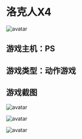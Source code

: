 # 洛克人X4
![avatar](http://img.xiaoji001.com//files/5003763/6c73b15593f4129fcc271fb38689313c.png)

## 游戏主机：PS
## 游戏类型：动作游戏

## 游戏截图

![avatar](http://img.xiaoji001.com//files/5003763/6c73b15593f4129fcc271fb38689313c.png)

![avatar](http://img.xiaoji001.com//files/5003763/6c73b15593f4129fcc271fb38689313c.png)

![avatar](http://img.xiaoji001.com//files/5003763/6c73b15593f4129fcc271fb38689313c.png)
